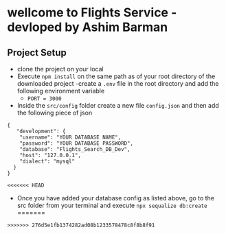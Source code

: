 # wellcome to Flights Service - devloped by Ashim Barman

## Project Setup
- clone the project on your local 
- Execute `npm install` on the same path as of your root directory of the downloaded project
-create a `.env` file in the root directory and add the following environment variable
   - `PORT = 3000`
- Inside the `src/config` folder create a new file `config.json` and then add the following piece of json 

````
{
   "development": {
    "username": "YOUR DATABASE NAME",
    "password": "YOUR DATABASE PASSWORD",
    "database": "Flights_Search_DB_Dev",
    "host": "127.0.0.1",
    "dialect": "mysql"
  }
}

<<<<<<< HEAD
````
- Once you have added your database config as listed above, go to the src folder from your terminal and execute `npx sequalize db:create`
=======
````
>>>>>>> 276d5e1fb1374282ad08b1233578478c8f8b8f91
